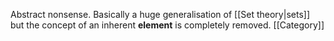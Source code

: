Abstract nonsense. Basically a huge generalisation of [[Set theory|sets]] but the concept of an inherent **element** is completely removed.
[[Category]]